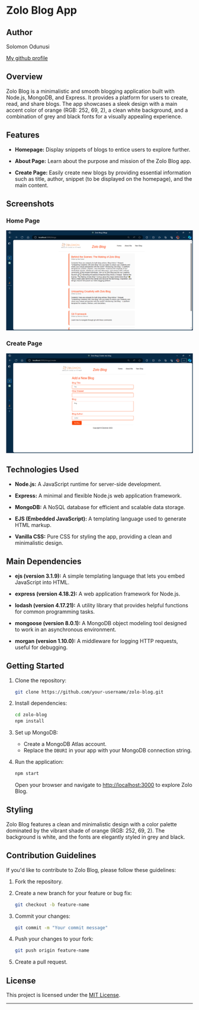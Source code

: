 # Zolo Blog App

## Author
Solomon Odunusi

[My github profile](github.com/SolomonOdunusi)
## Overview

Zolo Blog is a minimalistic and smooth blogging application built with Node.js, MongoDB, and Express. It provides a platform for users to create, read, and share blogs. The app showcases a sleek design with a main accent color of orange (RGB: 252, 69, 2), a clean white background, and a combination of grey and black fonts for a visually appealing experience.

## Features

- **Homepage:** Display snippets of blogs to entice users to explore further.
  
- **About Page:** Learn about the purpose and mission of the Zolo Blog app.

- **Create Page:** Easily create new blogs by providing essential information such as title, author, snippet (to be displayed on the homepage), and the main content.

## Screenshots

### Home Page
![Alt text](<./public/Shot-1.png>)

### Create Page

![Alt text](<./public/Shot-2.png>)

## Technologies Used

- **Node.js:** A JavaScript runtime for server-side development.

- **Express:** A minimal and flexible Node.js web application framework.

- **MongoDB:** A NoSQL database for efficient and scalable data storage.

- **EJS (Embedded JavaScript):** A templating language used to generate HTML markup.

- **Vanilla CSS:** Pure CSS for styling the app, providing a clean and minimalistic design.

## Main Dependencies

- **ejs (version 3.1.9):** A simple templating language that lets you embed JavaScript into HTML.

- **express (version 4.18.2):** A web application framework for Node.js.

- **lodash (version 4.17.21):** A utility library that provides helpful functions for common programming tasks.

- **mongoose (version 8.0.1):** A MongoDB object modeling tool designed to work in an asynchronous environment.

- **morgan (version 1.10.0):** A middleware for logging HTTP requests, useful for debugging.

## Getting Started

1. Clone the repository:

   ```bash
   git clone https://github.com/your-username/zolo-blog.git
   ```

2. Install dependencies:

   ```bash
   cd zolo-blog
   npm install
   ```

3. Set up MongoDB:

   - Create a MongoDB Atlas account.
   - Replace the `DBURI` in your app with your MongoDB connection string.

4. Run the application:

   ```bash
   npm start
   ```

   Open your browser and navigate to [http://localhost:3000](http://localhost:3000) to explore Zolo Blog.

## Styling

Zolo Blog features a clean and minimalistic design with a color palette dominated by the vibrant shade of orange (RGB: 252, 69, 2). The background is white, and the fonts are elegantly styled in grey and black.

## Contribution Guidelines

If you'd like to contribute to Zolo Blog, please follow these guidelines:

1. Fork the repository.

2. Create a new branch for your feature or bug fix:

   ```bash
   git checkout -b feature-name
   ```

3. Commit your changes:

   ```bash
   git commit -m "Your commit message"
   ```

4. Push your changes to your fork:

   ```bash
   git push origin feature-name
   ```

5. Create a pull request.

## License

This project is licensed under the [MIT License](LICENSE).

---
